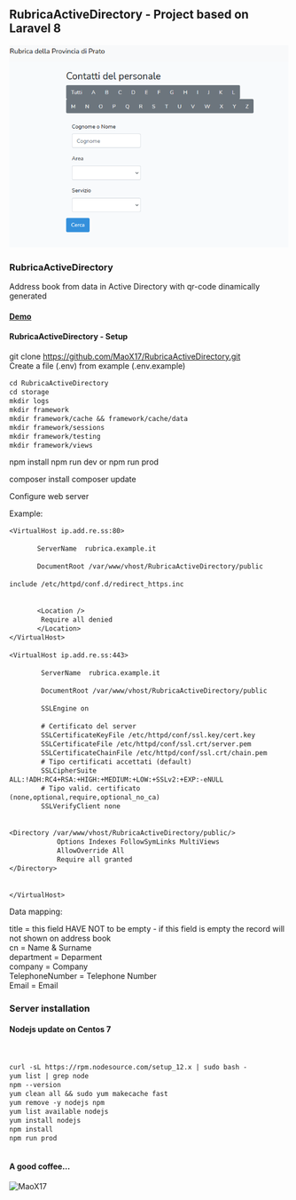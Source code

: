 ## RubricaActiveDirectory - Project based on Laravel 8

<img src="https://github.com/MaoX17/RubricaActiveDirectory/blob/master/public/img/ss.png">

### RubricaActiveDirectory

Address book from data in Active Directory with qr-code dinamically generated

#### <a href="https://rubrica.provincia.prato.it/">Demo</a>

#### RubricaActiveDirectory - Setup

git clone https://github.com/MaoX17/RubricaActiveDirectory.git <br/>
Create a file (.env) from example (.env.example) <br/>

```
cd RubricaActiveDirectory
cd storage
mkdir logs
mkdir framework
mkdir framework/cache && framework/cache/data
mkdir framework/sessions
mkdir framework/testing
mkdir framework/views
```

npm install
npm run dev or npm run prod

composer install
composer update

Configure web server <br/>

Example:

```
<VirtualHost ip.add.re.ss:80>

       ServerName  rubrica.example.it

       DocumentRoot /var/www/vhost/RubricaActiveDirectory/public

include /etc/httpd/conf.d/redirect_https.inc


       <Location />
        Require all denied
       </Location>
</VirtualHost>

<VirtualHost ip.add.re.ss:443>

        ServerName  rubrica.example.it

        DocumentRoot /var/www/vhost/RubricaActiveDirectory/public

        SSLEngine on

        # Certificato del server
        SSLCertificateKeyFile /etc/httpd/conf/ssl.key/cert.key
        SSLCertificateFile /etc/httpd/conf/ssl.crt/server.pem
        SSLCertificateChainFile /etc/httpd/conf/ssl.crt/chain.pem
        # Tipo certificati accettati (default)
        SSLCipherSuite ALL:!ADH:RC4+RSA:+HIGH:+MEDIUM:+LOW:+SSLv2:+EXP:-eNULL
        # Tipo valid. certificato (none,optional,require,optional_no_ca)
        SSLVerifyClient none


<Directory /var/www/vhost/RubricaActiveDirectory/public/>
            Options Indexes FollowSymLinks MultiViews
            AllowOverride All
            Require all granted
</Directory>


</VirtualHost>

```

Data mapping:

title = this field HAVE NOT to be empty - if this field is empty the record will not shown on address book <br/>
cn = Name & Surname <br/>
department = Deparment<br/>
company = Company<br/>
TelephoneNumber = Telephone Number<br/>
Email = Email<br/>

### Server installation

#### Nodejs update on Centos 7

```


curl -sL https://rpm.nodesource.com/setup_12.x | sudo bash -
yum list | grep node
npm --version
yum clean all && sudo yum makecache fast
yum remove -y nodejs npm
yum list available nodejs
yum install nodejs
npm install
npm run prod


```

#### A good coffee...

<p><a href="https://www.buymeacoffee.com/MaoX17"> <img align="left" src="https://cdn.buymeacoffee.com/buttons/v2/default-yellow.png" height="50" width="210" alt="MaoX17" /></a></p><br><br>
